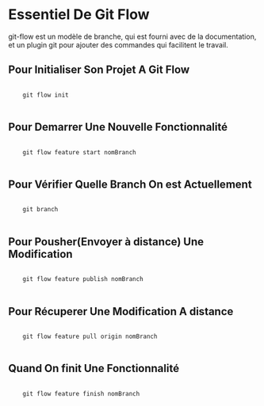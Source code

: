 # Essentiel De Git Flow

git-flow est un modèle de branche, qui est fourni avec de la documentation, et un plugin git pour ajouter des commandes qui facilitent le travail.

## Pour Initialiser Son Projet A Git Flow

<pre>
<code>
	git flow init
</code>
</pre>

## Pour Demarrer Une Nouvelle Fonctionnalité

<pre>
<code>
	git flow feature start nomBranch
</code>
</pre>

## Pour Vérifier Quelle Branch On est Actuellement

<pre>
<code>
	git branch
</code>
</pre>

## Pour Pousher(Envoyer à distance) Une Modification

<pre>
<code>
	git flow feature publish nomBranch
</code>
</pre>

## Pour Récuperer Une Modification A distance

<pre>
<code>
	git flow feature pull origin nomBranch
</code>
</pre>


## Quand On finit Une Fonctionnalité

<pre>
<code>
	git flow feature finish nomBranch
</code>
</pre>

